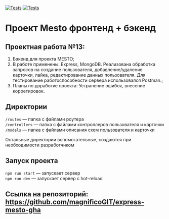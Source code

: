 [![Tests](../../actions/workflows/tests-13-sprint.yml/badge.svg)](../../actions/workflows/tests-13-sprint.yml) [![Tests](../../actions/workflows/tests-14-sprint.yml/badge.svg)](../../actions/workflows/tests-14-sprint.yml)
# Проект Mesto фронтенд + бэкенд

## Проектная работа №13:
1. Бэкенд для проекта MESTO;
2. В работе применены: Express, MongoDB. Реализована обработка запросов на создание пользователя, добавление/удаление карточки, лайка, редактирование данных пользователя. Для тестирование работоспособности сервера использовался Postman.;
3. Планы по доработке проекта: Устранение ошибок, внесение корретировок.

## Директории

`/routes` — папка с файлами роутера  
`/controllers` — папка с файлами контроллеров пользователя и карточки   
`/models` — папка с файлами описания схем пользователя и карточки  
  
Остальные директории вспомогательные, создаются при необходимости разработчиком

## Запуск проекта

`npm run start` — запускает сервер   
`npm run dev` — запускает сервер с hot-reload

## Ссылка на репозиторий: https://github.com/magnificoGIT/express-mesto-gha
